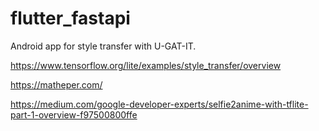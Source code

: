 # flutter_fastapi

Android app for style transfer with U-GAT-IT.

https://www.tensorflow.org/lite/examples/style_transfer/overview

https://matheper.com/

https://medium.com/google-developer-experts/selfie2anime-with-tflite-part-1-overview-f97500800ffe